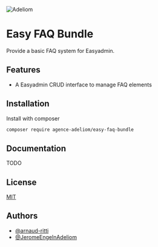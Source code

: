 
![Adeliom](https://adeliom.com/public/uploads/2017/09/Adeliom_logo.png)

# Easy FAQ Bundle

Provide a basic FAQ system for Easyadmin.


## Features

- A Easyadmin CRUD interface to manage FAQ elements

## Installation

Install with composer

```bash
composer require agence-adeliom/easy-faq-bundle
```

## Documentation

TODO


## License

[MIT](https://choosealicense.com/licenses/mit/)


## Authors

- [@arnaud-ritti](https://github.com/arnaud-ritti)
- [@JeromeEngelnAdeliom](https://github.com/JeromeEngelnAdeliom)

  
